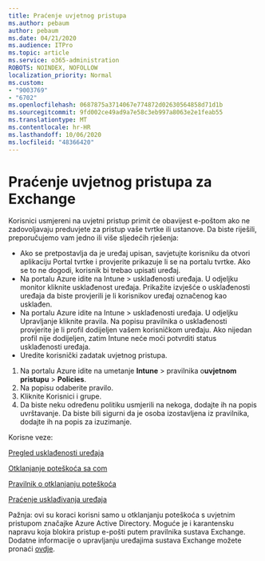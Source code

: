 ```yaml
---
title: Praćenje uvjetnog pristupa
ms.author: pebaum
author: pebaum
ms.date: 04/21/2020
ms.audience: ITPro
ms.topic: article
ms.service: o365-administration
ROBOTS: NOINDEX, NOFOLLOW
localization_priority: Normal
ms.custom:
- "9003769"
- "6702"
ms.openlocfilehash: 0687875a3714067e774872d02630564858d71d1b
ms.sourcegitcommit: 9fd002ce49ad9a7e58c3eb997a8063e2e1feab55
ms.translationtype: MT
ms.contentlocale: hr-HR
ms.lasthandoff: 10/06/2020
ms.locfileid: "48366420"
---
```

# <a name="monitoring-conditional-access-for-exchange"></a>Praćenje uvjetnog pristupa za Exchange

Korisnici usmjereni na uvjetni pristup primit će obavijest e-poštom ako ne zadovoljavaju preduvjete za pristup vaše tvrtke ili ustanove. Da biste riješili, preporučujemo vam jedno ili više sljedećih rješenja:

- Ako se pretpostavlja da je uređaj upisan, savjetujte korisniku da otvori aplikaciju Portal tvrtke i provjerite prikazuje li se na portalu tvrtke. Ako se to ne dogodi, korisnik bi trebao upisati uređaj.
- Na portalu Azure idite na Intune > usklađenosti uređaja. U odjeljku monitor kliknite usklađenost uređaja. Prikažite izvješće o usklađenosti uređaja da biste provjerili je li korisnikov uređaj označenog kao usklađen.
- Na portalu Azure idite na Intune > usklađenosti uređaja. U odjeljku Upravljanje kliknite pravila. Na popisu pravilnika o usklađenosti provjerite je li profil dodijeljen vašem korisničkom uređaju. Ako nijedan profil nije dodijeljen, zatim Intune neće moći potvrditi status usklađenosti uređaja.
- Uredite korisnički zadatak uvjetnog pristupa.

1. Na portalu Azure idite na umetanje **Intune**  >  pravilnika o**uvjetnom pristupu**  >  **Policies**.
2. Na popisu odaberite pravilo.
3. Kliknite Korisnici i grupe.
4. Da biste neku određenu politiku usmjerili na nekoga, dodajte ih na popis uvrštavanje. Da biste bili sigurni da je osoba izostavljena iz pravilnika, dodajte ih na popis za izuzimanje.

Korisne veze:

[Pregled usklađenosti uređaja](https://docs.microsoft.com/intune/device-compliance-get-started)

[Otklanjanje poteškoća sa com](https://docs.microsoft.com/intune/troubleshoot-conditional-access)

[Pravilnik o otklanjanju poteškoća](https://docs.microsoft.com/intune/troubleshoot-policies-in-microsoft-intune)

[Praćenje usklađivanja uređaja](https://docs.microsoft.com/intune/compliance-policy-monitor)

Pažnja: ovi su koraci korisni samo u otklanjanju poteškoća s uvjetnim pristupom značajke Azure Active Directory. Moguće je i karantensku napravu koja blokira pristup e-pošti putem pravilnika sustava Exchange. Dodatne informacije o upravljanju uređajima sustava Exchange možete pronaći [ovdje](<https://docs.microsoft.com/previous-versions/office/exchange-server-2010/ff959225(v=exchg.141>).
